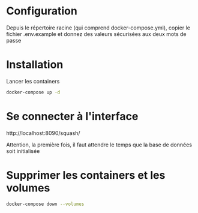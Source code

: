 # Configuration
Depuis le répertoire racine (qui comprend docker-compose.yml), copier le fichier .env.example et donnez des valeurs sécurisées aux deux mots de passe

# Installation
Lancer les containers
```bash
docker-compose up -d
```

# Se connecter à l'interface 
http://localhost:8090/squash/

Attention, la première fois, il faut attendre le temps que la base de données soit initialisée

# Supprimer les containers et les volumes
```bash
docker-compose down --volumes
```
